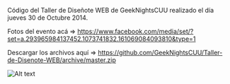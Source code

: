 Código del Taller de Diseñote WEB de GeekNightsCUU realizado el día jueves 30 de Octubre 2014.

Fotos del evento acá => https://www.facebook.com/media/set/?set=a.293965984137452.1073741832.161069084093810&type=1

Descargar los archivos aquí => https://github.com/GeekNightsCUU/Taller-de-Disenote-WEB/archive/master.zip

![Alt text](https://scontent-a-dfw.xx.fbcdn.net/hphotos-xap1/v/t1.0-9/10734026_292895310911186_4062400173126222173_n.png?oh=ca2bc2e8a8c359746330fe14b6fc0b09&oe=54E2782B)




